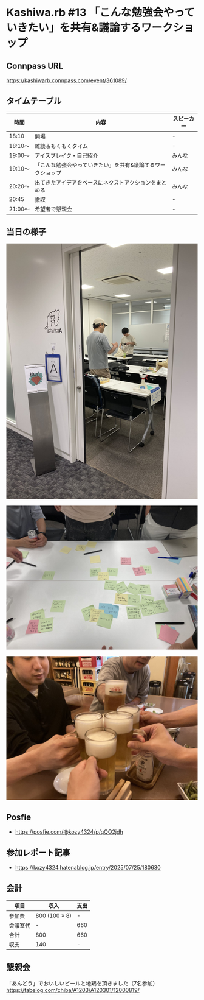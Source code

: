 # Kashiwa.rb #13 「こんな勉強会やっていきたい」を共有&議論するワークショップ

## Connpass URL

https://kashiwarb.connpass.com/event/361089/

## タイムテーブル

| 時間 | 内容 | スピーカー |
| --- | --- | --- |
| 18:10 | 開場 | - |
| 18:10〜	| 雑談＆もくもくタイム | - |
| 19:00〜	| アイスブレイク・自己紹介 | みんな |
| 19:10〜 | 「こんな勉強会やっていきたい」を共有&議論するワークショップ | みんな |
| 20:20〜 | 出てきたアイデアをベースにネクストアクションをまとめる | みんな |
| 20:45 | 撤収 | - |
| 21:00〜 | 希望者で懇親会 | - |

## 当日の様子

![](./photos/2025-07-24_001.jpg)

![](./photos/2025-07-24_002.jpg)

![](./photos/2025-07-24_003.jpg)

## Posfie

- https://posfie.com/@kozy4324/p/qQQ2jdh

## 参加レポート記事

- https://kozy4324.hatenablog.jp/entry/2025/07/25/180630

## 会計

| 項目 | 収入 | 支出 |
| --- | --- | --- |
| 参加費 | 800 (100 × 8) | - |
| 会議室代 | - | 660 |
| 合計 | 800 | 660 |
| 収支 | 140 | - |

## 懇親会

「あんどう」でおいしいビールと地鶏を頂きました（7名参加）
https://tabelog.com/chiba/A1203/A120301/12000819/
